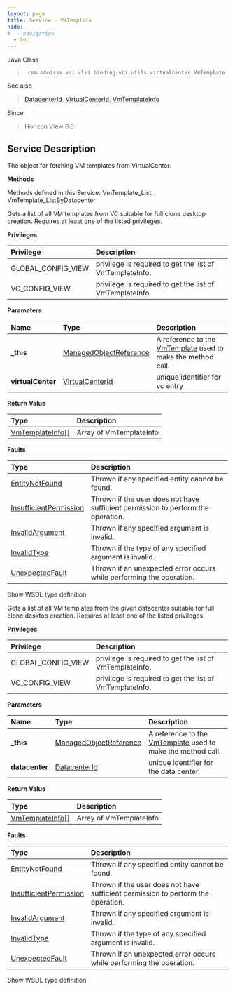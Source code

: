 ```yaml
---
layout: page
title: Service - VmTemplate
hide:
#  - navigation
  - toc
---
```








Java Class
> ` com.omnissa.vdi.vlsi.binding.vdi.utils.virtualcenter.VmTemplate`

See also
> [DatacenterId](vdi.entity.DatacenterId.md), [VirtualCenterId](vdi.entity.VirtualCenterId.md), [VmTemplateInfo](vdi.utils.virtualcenter.VmTemplate.VmTemplateInfo.md)

Since
> Horizon View 6.0





## Service Description

The object for fetching VM templates from VirtualCenter.

**Methods**

Methods defined in this Service:
VmTemplate_List, VmTemplate_ListByDatacenter




Gets a list of all VM templates from VC suitable for full clone desktop creation. Requires at least one of the listed privileges.

**Privileges**

Privilege | Description
:---|:---
GLOBAL_CONFIG_VIEW|  privilege is required to get the list of VmTemplateInfo.
VC_CONFIG_VIEW|  privilege is required to get the list of VmTemplateInfo.



**Parameters**

 Name | Type | Description
:---|:---|:---
**_this**| [ManagedObjectReference](vmodl.ManagedObjectReference.md)|  A reference to the [VmTemplate](vdi.utils.virtualcenter.VmTemplate.md) used to make the method call.
**virtualCenter**| [VirtualCenterId](vdi.entity.VirtualCenterId.md)|  unique identifier for vc entry




**Return Value**

Type | Description
:---|:---
[VmTemplateInfo[]](vdi.utils.virtualcenter.VmTemplate.VmTemplateInfo.md)| Array of VmTemplateInfo



**Faults**

Type | Description
:---|:---
[EntityNotFound](vdi.fault.EntityNotFound.md)| Thrown if any specified entity cannot be found.
[InsufficientPermission](vdi.fault.InsufficientPermission.md)| Thrown if the user does not have sufficient permission to perform the operation.
[InvalidArgument](vdi.fault.InvalidArgument.md)| Thrown if any specified argument is invalid.
[InvalidType](vdi.fault.InvalidType.md)| Thrown if the type of any specified argument is invalid.
[UnexpectedFault](vdi.fault.UnexpectedFault.md)| Thrown if an unexpected error occurs while performing the operation.

Show WSDL type definition







Gets a list of all VM templates from the given datacenter suitable for full clone desktop creation. Requires at least one of the listed privileges.

**Privileges**

Privilege | Description
:---|:---
GLOBAL_CONFIG_VIEW|  privilege is required to get the list of VmTemplateInfo.
VC_CONFIG_VIEW|  privilege is required to get the list of VmTemplateInfo.



**Parameters**

 Name | Type | Description
:---|:---|:---
**_this**| [ManagedObjectReference](vmodl.ManagedObjectReference.md)|  A reference to the [VmTemplate](vdi.utils.virtualcenter.VmTemplate.md) used to make the method call.
**datacenter**| [DatacenterId](vdi.entity.DatacenterId.md)|  unique identifier for the data center




**Return Value**

Type | Description
:---|:---
[VmTemplateInfo[]](vdi.utils.virtualcenter.VmTemplate.VmTemplateInfo.md)| Array of VmTemplateInfo



**Faults**

Type | Description
:---|:---
[EntityNotFound](vdi.fault.EntityNotFound.md)| Thrown if any specified entity cannot be found.
[InsufficientPermission](vdi.fault.InsufficientPermission.md)| Thrown if the user does not have sufficient permission to perform the operation.
[InvalidArgument](vdi.fault.InvalidArgument.md)| Thrown if any specified argument is invalid.
[InvalidType](vdi.fault.InvalidType.md)| Thrown if the type of any specified argument is invalid.
[UnexpectedFault](vdi.fault.UnexpectedFault.md)| Thrown if an unexpected error occurs while performing the operation.

Show WSDL type definition












 
